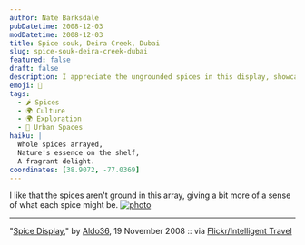 ```yaml
---
author: Nate Barksdale
pubDatetime: 2008-12-03
modDatetime: 2008-12-03
title: Spice souk, Deira Creek, Dubai
slug: spice-souk-deira-creek-dubai
featured: false
draft: false
description: I appreciate the ungrounded spices in this display, showcasing their natural form.
emoji: 🌿
tags:
  - 🌶️ Spices
  - 🌍 Culture
  - 🌍 Exploration
  - 🌆 Urban Spaces
haiku: |
  Whole spices arrayed,  
  Nature's essence on the shelf,  
  A fragrant delight.
coordinates: [38.9072, -77.0369]
---
```


I like that the spices aren't ground in this array, giving a bit more of a sense of what each spice might be. [![photo](http://culture-making.com/media/3055098585_a2906841a0_b.jpg)](http://www.flickr.com/photos/27307454@N02/3055098585/in/pool-495413@N25)

---

"[Spice Display](https://www.google.com/search?q=%22Spice%20Display%22%20flickr.com)," by [Aldo36](http://web.archive.org/web/20140805151653/https://www.flickr.com/photos/27307454@N02/), 19 November 2008 :: via [Flickr/Intelligent Travel](http://www.flickr.com/groups/intelligent_travel/pool/)
